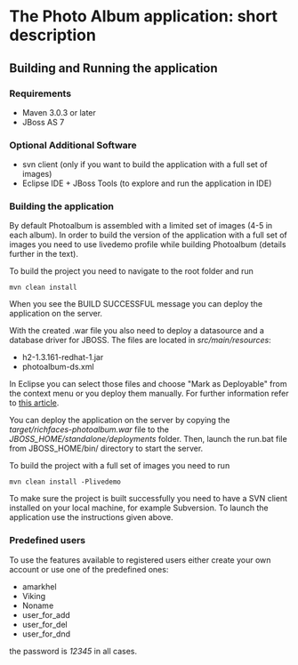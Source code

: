 # The Photo Album application: short description

## Building and Running the application

### Requirements

 * Maven 3.0.3 or later
 * JBoss AS 7

### Optional Additional Software
	
 * svn client (only if you want to build the application with a full set of images)
 * Eclipse IDE + JBoss Tools (to explore and run the application in IDE)

### Building the application

By default Photoalbum is assembled with a limited set of images (4-5 in each album). In order to build the version of the application with a full set of images you need to use livedemo profile while building Photoalbum (details further in the text).

To build the project you need to navigate to the root folder and run

	mvn clean install

When you see the BUILD SUCCESSFUL message you can deploy the application on the server. 

With the created .war file you also need to deploy a datasource and a database driver for JBOSS. The files are located in _src/main/resources_:
    
 * h2-1.3.161-redhat-1.jar
 * photoalbum-ds.xml
    
In Eclipse you can select those files and choose "Mark as Deployable" from the context menu or you deploy them manually. For further information refer to [this article](https://community.jboss.org/en/tools/blog/2012/02/28/excited-about-jboss-as-71-part-i-deployable-datasources).

You can deploy the application on the server by copying the _target/richfaces-photoalbum.war_ file to the _JBOSS_HOME/standalone/deployments_ folder. Then, launch the run.bat file from JBOSS_HOME/bin/ directory to start the server.

To build the project with a full set of images you need to run

	mvn clean install -Plivedemo

To make sure the project is built successfully you need to have a SVN client installed on your local machine, for example Subversion. To launch the application use the instructions given above.

### Predefined users

To use the features available to registered users either create your own account or use one of the predefined ones:

 *	 amarkhel
 *	 Viking
 *	 Noname
 *	 user\_for\_add
 *	 user\_for\_del
 *	 user\_for\_dnd

the password is _12345_ in all cases.